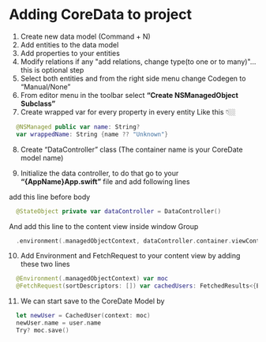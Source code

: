 
# Adding CoreData to project

1) Create new data model (Command + N)
2) Add entities to the data model
3) Add properties to your entities
4) Modify relations if any "add relations, change type(to one or to many)"…this is optional step
5) Select both entities and from the right side menu change Codegen to “Manual/None”
6) From editor menu in the toolbar select **“Create NSManagedObject Subclass”**
7) Create wrapped var for every property in every entity 
Like this 👇🏼

```swift
  @NSManaged public var name: String?
  var wrappedName: String {name ?? "Unknown"}
```

8) Create “DataController” class (The container name is your CoreDate model name)

9) Initialize the data controller, to do that go to your **“{AppName}App.swift”** file and add following lines

add this line before body 

```swift
  @StateObject private var dataController = DataController()
```

And add this line to the content view inside window Group

```swift
  .environment(.managedObjectContext, dataController.container.viewContext)
```

10) Add Environment and FetchRequest to your content view by adding these two lines

```swift
  @Environment(.managedObjectContext) var moc
  @FetchRequest(sortDescriptors: []) var cachedUsers: FetchedResults<{EntityName}>
```

11) We can start save to the CoreDate Model by

```swift
  let newUser = CachedUser(context: moc)
  newUser.name = user.name
  Try? moc.save()
```


